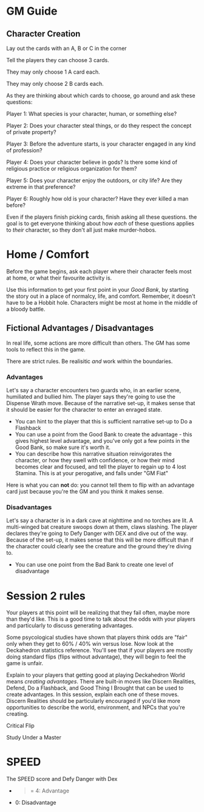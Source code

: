 # GM Guide

## Character Creation

Lay out the cards with an A, B or C in the corner

Tell the players they can choose 3 cards.

They may only choose 1 A card each.

They may only choose 2 B cards each.

As they are thinking about which cards to choose, go around and ask these
questions:


Player 1: What species is your character, human, or something else?

Player 2: Does your character steal things, or do they respect the
concept of private property?

Player 3: Before the adventure starts, is your character engaged in
any kind of profession?

Player 4: Does your character believe in gods? Is there some kind of
religious practice or religious organization for them?

Player 5: Does your character enjoy the outdoors, or city life? Are
they extreme in that preference?

Player 6: Roughly how old is your character?  Have they ever killed
a man before?

Even if the players finish picking cards, finish asking all these questions.
the goal is to get everyone thinking about how *each* of these questions
applies to *their* character, so they don't all just make murder-hobos.


# Home / Comfort

Before the game begins, ask each player where their character feels most
at home, or what their favourite activity is.

Use this information to get your first point in your *Good Bank*, by
starting the story out in a place of normalcy, life, and comfort.  Remember,
it doesn't have to be a Hobbit hole.  Characters might be most at home
in the middle of a bloody battle.

## Fictional Advantages / Disadvantages

In real life, some actions are more difficult than others. The GM has some
tools to reflect this in the game.

There are strict rules.  Be realisitic *and* work within the boundaries.

### Advantages

Let's say a character encounters two guards who, in an earlier scene,
humiliated and bullied him. The player says they're going to use the
Dispense Wrath move.  Because of the narrative set-up, it makes sense that
it should be easier for the character to enter an enraged state.

 - You can hint to the player that this is sufficient narrative set-up to Do
   a Flashback
 - You can use a point from the Good Bank to create the advantage - this gives
   highest level advantage, and you've only got a few points in the Good Bank,
   so make sure it's worth it.
 - You can describe how this narrative situation reinvigorates the character,
   or how they swell with confidence, or how their mind becomes
   clear and focused, and tell the player to regain up to 4 lost Stamina.
   This is at your perogative, and falls under "GM Fiat"

Here is what you can **not** do: you cannot tell them to flip with an
advantage card just because you're the GM and you think it makes sense.

### Disadvantages

Let's say a character is in a dark cave at nighttime and no torches are lit.
A multi-winged bat creature swoops down at them, claws slashing. The player
declares they're going to Defy Danger with DEX and dive out of the way.
Because of the set-up, it makes sense that this will be more difficult than
if the character could clearly see the creature and the ground they're diving
to.

 - You can use one point from the Bad Bank to create one level of disadvantage


# Session 2 rules

Your players at this point will be realizing that they fail often, maybe more
than they'd like. This is a good time to talk about the odds with your players
and particularly to discuss generating advantages.

Some psycological studies have shown that players think odds are "fair" only
when they get to 60% / 40% win versus lose. Now look at the Deckahedron
statistics reference.  You'll see that if your players are mostly doing
standard flips (flips without advantage), they will begin to feel the game
is unfair.

Explain to your players that getting good at playing Deckahedron World
means *creating advantages*. There are built-in moves like
Discern Realities, Defend, Do a Flashback, and Good Thing I Brought that
can be used to create advantages. In this session, explain each one of
these moves.  Discern Realities should be particularly
encouraged if you'd like more opportunities to describe the world,
environment, and NPCs that you're creating.

Critical Flip

Study Under a Master


# SPEED
The SPEED score and Defy Danger with Dex
 * >= 4: Advantage
 * 0: Disadvantage

